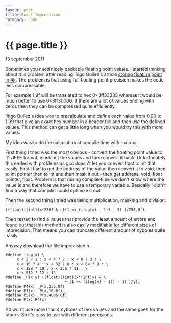 ```yaml
---
layout: post
title: Exact Imprecision
category: code
---
```


{{ page.title }}
================

<p class="meta">13 september 2011</p>

Sometimes you need nicely packable floating point values.
I started thinking about this problem after reading 
Iñigo Quílez's article [storing floating point in 4k](http://www.iquilezles.org/www/articles/float4k/float4k.htm). 
The problem is that using full floating point precision 
makes the code less compressable.

For example 1.9f will be translated to hex 0×3ff33333 
whereas it would be much better to use 0×3ff30000. 
If there are a lot of values ending with zeros then 
they can be compressed quite efficiently.

Iñigo Quílez's idea was to precalculate and define each 
value from 0.00 to 1.99 that give an exact hex number 
in a header file and then use the defined values. 
This method can get a little long when you would 
try this with more values.

My idea was to do the calculation at compile time 
with macros.

First thing I tried was the most obvious - convert the floating 
point value to it's IEEE format, mask out the values and then 
convert it back. Unfortunately this ended with problems as gcc 
doesn't let you convert float to int that easily. First I had 
to get the address of the value then convert it to void, then 
to int pointer then to int and then mask it out - then get 
address, void, float pointer, float. Problem is that during 
compile-time we don't know where the value is and therefore we 
have to use a temporary variable. Basically I didn't find a way 
that compiler could optimize it out.

Then the second thing I tried was using multiplication, masking and division:

    ((float)((int)(x*256) & ~((1 << (ilog(x) - 1)) - 1) )/256.0f)

Then tested to find a values that provide the least amount of errors 
and found out that this method is also easily modifiable for different 
sizes of imprecision. That means you can truncate different amount of nybbles quite easily.

Anyway download the file imprecision.h.

    #define ilog(x) \
         x < 2 ? 1 : x < 4 ? 2 : x < 8 ? 3 : \
         x < 16 ? 4 : x < 32 ? 8 : x < 64 ? 9 : \
         x < 128 ? 10 : x < 256 ? 11 : \ 
         x < 512 ? 12 : 13
    #define _P(x,y) ((float)((int)(x*(int)y) & \
                              ~((1 << (ilog(x) - 1)) - 1) )/y);
    #define P4(x) _P(x,256.0f)
    #define P3(x) _P(x,16.0f)
    #define P5(x) _P(x,4096.0f)
    #define P(x) P4(x)

P4 won't use more than 4 nybbles of hex values and the 
same goes for the others. So it's easy to use with different precisions.


